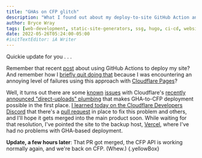 ```yaml
---
title: "GHAs on CFP glitch"
description: "What I found out about my deploy-to-site GitHub Action and Cloudflare Pages."
author: Bryce Wray
tags: [web-development, static-site-generators, ssg, hugo, ci-cd, website-hosting, cloudflare, cloudflare-pages]
date: 2022-05-26T05:24:00-05:00
#initTextEditor: iA Writer
---
```


Quickie update for you . . .

Remember that recent [post](/posts/2022/05/using-dart-sass-hugo-github-actions-edition/) about using GitHub Actions to deploy my site? And remember how I [briefly quit doing that](/posts/2022/05/using-dart-sass-hugo-back-to-node/) because I was encountering an annoying level of failures using this approach with [Cloudflare Pages](https://pages.cloudflare.com)?

Well, it turns out there are some [known](https://github.com/cloudflare/pages-action/issues/8) [issues](https://github.com/cloudflare/wrangler2/issues/960) with Cloudflare's [recently announced "direct-uploads" plumbing](https://blog.cloudflare.com/cloudflare-pages-direct-uploads/) that makes GHA-to-CFP deployment possible in the first place. [I learned today on the Cloudflare Developers Discord](https://discord.com/channels/595317990191398933/973531909340692541/979293762654183445) that there's a [pull request](https://github.com/cloudflare/wrangler2/pull/1028) in place to fix this problem and others, and I'll hope it gets merged into the main product soon. While waiting for that resolution, I've pointed the site to the backup host, [Vercel](https://vercel.com), where I've had no problems with GHA-based deployment.

**Update, a few hours later**: That PR got merged, the CFP API is working normally again, and we're back on CFP. (Whew.)
{.yellowBox}
